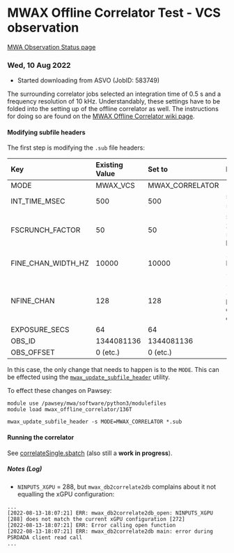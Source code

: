 # MWAX Offline Correlator Test - VCS observation

[MWA Observation Status page](http://ws.mwatelescope.org/observation/obs/?obs_id=1344081136)

### Wed, 10 Aug 2022

- Started downloading from ASVO (JobID: 583749)

The surrounding correlator jobs selected an integration time of 0.5 s and a frequency resolution of 10 kHz.
Understandably, these settings have to be folded into the setting up of the offline correlator as well.
The instructions for doing so are found on the [MWAX Offline Correlator wiki page](https://wiki.mwatelescope.org/pages/viewpage.action?spaceKey=MP&title=MWAX+Offline+Correlator).

#### Modifying subfile headers

The first step is modifying the `.sub` file headers:

| Key | Existing Value | Set to | Notes |
| :-- | :------------- | :----- | :---- |
| MODE               | MWAX_VCS   | MWAX_CORRELATOR | |
| INT_TIME_MSEC      | 500        | 500             | 500ms = 0.5s                    |
| FSCRUNCH_FACTOR    | 50         | 50              | 50 x 200 Hz = 10 kHz            |
| FINE_CHAN_WIDTH_HZ | 10000      | 10000           | 10000 Hz = 10 kHz               |
| NFINE_CHAN         | 128        | 128             | 128 x 10 kHz per coarse channel |
| EXPOSURE_SECS      | 64         | 64              | |
| OBS_ID             | 1344081136 | 1344081136      | |
| OBS_OFFSET         | 0 (etc.)   | 0 (etc.)        | |

In this case, the only change that needs to happen is to the `MODE`.
This can be effected using the [`mwax_update_subfile_header`](https://github.com/MWATelescope/mwax_user_tools) utility.

To effect these changes on Pawsey:

```
module use /pawsey/mwa/software/python3/modulefiles
module load mwax_offline_correlator/136T

mwax_update_subfile_header -s MODE=MWAX_CORRELATOR *.sub
```

#### Running the correlator

See [correlateSingle.sbatch](correlateSingle.sbatch) (also still a **work in progress**).

##### Notes (Log)

- `NINPUTS_XGPU` = 288, but `mwax_db2correlate2db` complains about it not equalling the xGPU configuration:
```
...
[2022-08-13-18:07:21] ERR: mwax_db2correlate2db_open: NINPUTS_XGPU [288] does not match the current xGPU configuration [272]
[2022-08-13-18:07:21] ERR: Error calling open function
[2022-08-13-18:07:21] ERR: mwax_db2correlate2db main: error during PSRDADA client read call
...
```
